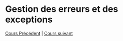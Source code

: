 # Gestion des erreurs et des exceptions

[Cours Précédent](../Cours/13_Les%20classes.md) | 
[Cours suivant](../Cours/15_Traitement%20de%20fichiers.md)